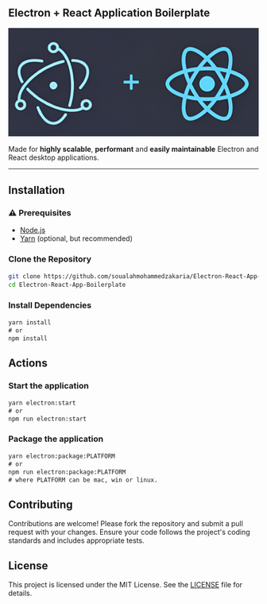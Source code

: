 ## Electron + React Application Boilerplate

![Electron + React](.githubutils/electron-react.png)

Made for <strong>highly scalable</strong>, <strong>performant</strong> and <strong>easily maintainable</strong> Electron and React desktop applications.

---

## Installation

### ⚠️ Prerequisites

- [Node.js](https://nodejs.org/)
- [Yarn](https://yarnpkg.com/) (optional, but recommended)

### Clone the Repository

```bash
git clone https://github.com/soualahmohammedzakaria/Electron-React-App-Boilerplate.git
cd Electron-React-App-Boilerplate
```

### Install Dependencies

```
yarn install
# or
npm install
```

## Actions

### Start the application

```
yarn electron:start
# or
npm run electron:start
```

### Package the application
```
yarn electron:package:PLATFORM
# or
npm run electron:package:PLATFORM
# where PLATFORM can be mac, win or linux.
```

## Contributing

Contributions are welcome! Please fork the repository and submit a pull request with your changes. Ensure your code follows the project's coding standards and includes appropriate tests.

## License

This project is licensed under the MIT License. See the [LICENSE](LICENSE) file for details.